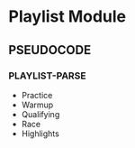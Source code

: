 # Playlist Module

## PSEUDOCODE

### PLAYLIST-PARSE


 - Practice
 - Warmup
 - Qualifying
 - Race
 - Highlights